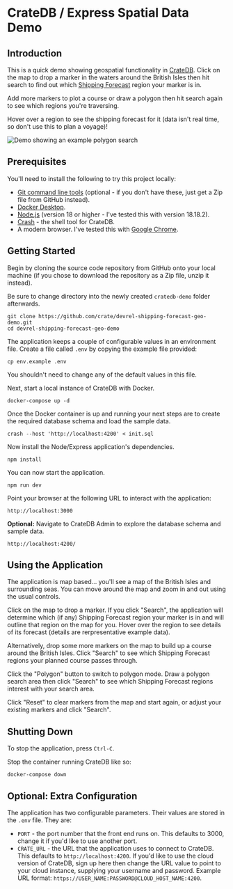 # CrateDB / Express Spatial Data Demo

## Introduction  

This is a quick demo showing geospatial functionality in [CrateDB](https://cratedb.com/).  Click on the map to drop a marker in the waters around the British Isles then hit search to find out which [Shipping Forecast](https://en.wikipedia.org/wiki/Shipping_Forecast) region your marker is in.  

Add more markers to plot a course or draw a polygon then hit search again to see which regions you're traversing.  

Hover over a region to see the shipping forecast for it (data isn't real time, so don't use this to plan a voyage)!

![Demo showing an example polygon search](shippingforecast.gif)

## Prerequisites

You'll need to install the following to try this project locally:

- [Git command line tools](https://git-scm.com/downloads) (optional - if you don't have these, just get a Zip file from GitHub instead).
- [Docker Desktop](https://www.docker.com/products/docker-desktop/).
- [Node.js](https://nodejs.org/) (version 18 or higher - I've tested this with version 18.18.2).
- [Crash](https://cratedb.com/docs/crate/crash/en/latest/getting-started.html#installation) - the shell tool for CrateDB.
- A modern browser.  I've tested this with [Google Chrome](https://www.google.com/chrome/).

## Getting Started

Begin by cloning the source code repository from GitHub onto your local machine (if you chose to download the repository as a Zip file, unzip it instead).  

Be sure to change directory into the newly created `cratedb-demo` folder afterwards.

```shell 
git clone https://github.com/crate/devrel-shipping-forecast-geo-demo.git
cd devrel-shipping-forecast-geo-demo
```

The application keeps a couple of configurable values in an environment file.  Create a file called `.env` by copying the example file provided:

```shell
cp env.example .env
```

You shouldn't need to change any of the default values in this file.

Next, start a local instance of CrateDB with Docker.

```shell
docker-compose up -d
```

Once the Docker container is up and running your next steps are to create the required database schema and load the sample data.

```shell
crash --host 'http://localhost:4200' < init.sql
```

Now install the Node/Express application's dependencies.

```shell
npm install
```

You can now start the application.

```shell
npm run dev
```

Point your browser at the following URL to interact with the application:

```
http://localhost:3000
```

**Optional:** Navigate to CrateDB Admin to explore the database schema and sample data.

```
http://localhost:4200/
```

## Using the Application

The application is map based... you'll see a map of the British Isles and surrounding seas.  You can move around the map and zoom in and out using the usual controls.

Click on the map to drop a marker. If you click "Search", the application will determine which (if any) Shipping Forecast region your marker is in and will outline that region on the map for you.  Hover over the region to see details of its forecast (details are rerpresentative example data).

Alternatively, drop some more markers on the map to build up a course around the British Isles.  Click "Search" to see which Shipping Forecast regions your planned course passes through.  

Click the "Polygon" button to switch to polygon mode.  Draw a polygon search area then click "Search" to see which Shipping Forecast regions interest with your search area.

Click "Reset" to clear markers from the map and start again, or adjust your existing markers and click "Search".

## Shutting Down

To stop the application, press `Ctrl-C`.

Stop the container running CrateDB like so:

```
docker-compose down
```

## Optional: Extra Configuration

The application has two configurable parameters.  Their values are stored in the `.env` file.  They are:

* `PORT` - the port number that the front end runs on.  This defaults to 3000, change it if you'd like to use another port.
* `CRATE_URL` - the URL that the application uses to connect to CrateDB.  This defaults to `http://localhost:4200`.  If you'd like to use the cloud version of CrateDB, sign up here then change the URL value to point to your cloud instance, supplying your username and password.  Example URL format: ```https://USER_NAME:PASSWORD@CLOUD_HOST_NAME:4200```.

